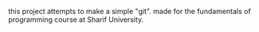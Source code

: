 this project attempts to make a simple "git".
made for the fundamentals of programming course at Sharif University.
